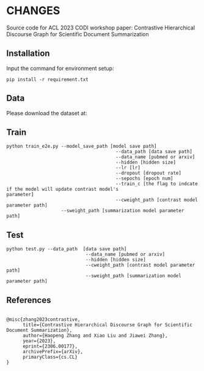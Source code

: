 # CHANGES
Source code for ACL 2023 CODI workshop paper: Contrastive Hierarchical Discourse Graph for Scientific Document Summarization



## Installation

Input the command for environment setup:

```
pip install -r requirement.txt
```



## Data

Please download the dataset at:



## Train

```
python train_e2e.py --model_save_path [model save path] 
										--data_path [data save path]
 										--data_name [pubmed or arxiv] 
 										--hidden [hidden size] 
 										--lr [lr] 
 										--dropout [dropout rate] 
 										--sepochs [epoch num] 
 										--train_c [the flag to indcate if the model will update contrast model's 																parameter]
 										--cweight_path [contrast model parameter path] 
                    --sweight_path [summarization model parameter path]
```



## Test

```
python test.py --data_path  [data save path]
							 --data_name [pubmed or arxiv] 
							 --hidden [hidden size] 
							 --cweight_path [contrast model parameter path] 
							 --sweight_path [summarization model parameter path]
```

## References

```

@misc{zhang2023contrastive,
      title={Contrastive Hierarchical Discourse Graph for Scientific Document Summarization}, 
      author={Haopeng Zhang and Xiao Liu and Jiawei Zhang},
      year={2023},
      eprint={2306.00177},
      archivePrefix={arXiv},
      primaryClass={cs.CL}
}

